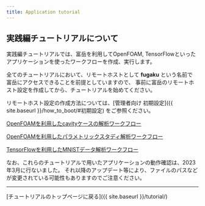 ```yaml
---
title: Application tutorial
---
```


## 実践編チュートリアルについて
実践編チュートリアルでは、富岳を利用してOpenFOAM, TensorFlowといった
アプリケーションを使ったワークフローを作成、実行します。

全てのチュートリアルにおいて、リモートホストとして __fugaku__ という名前で
富岳にアクセスできることを前提としていますので、
事前に富岳のリモートホスト設定を作成してから、チュートリアルを始めてください。

リモートホスト設定の作成方法については、[管理者向け 初期設定]({{ site.baseurl }}/how_to_boot/#初期設定) をご参照ください。

[OpenFOAMを利用したcavityケースの解析ワークフロー](1_OpenFOAM_cavity/)

[OpenFOAMを利用したパラメトリックスタディ解析ワークフロー](2_OpenFOAM_PS/)

[TensorFlowを利用したMNISTデータ解析ワークフロー](3_TensorFlow_mnist/)

なお、これらのチュートリアルで用いたアプリケーションの動作確認は、2023年3月に行ないました。
それ以降のアップデート等により、ファイルのパスなどが変更されている可能性もありますのでご注意ください。

--------
[チュートリアルのトップページに戻る]({{ site.baseurl }}/tutorial/)
